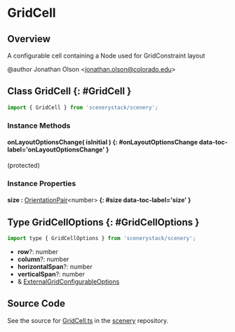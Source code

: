 # GridCell

## Overview

A configurable cell containing a Node used for GridConstraint layout

@author Jonathan Olson &lt;jonathan.olson@colorado.edu&gt;

## Class GridCell {: #GridCell }


```js
import { GridCell } from 'scenerystack/scenery';
```
### Instance Methods

#### onLayoutOptionsChange( isInitial ) {: #onLayoutOptionsChange data-toc-label='onLayoutOptionsChange' }

(protected)

### Instance Properties

#### size : <span style="font-weight: 400;">[OrientationPair](../phet-core/OrientationPair.md)&lt;<span style="color: hsla(calc(var(--md-hue) + 180deg),80%,40%,1);">number</span>&gt;</span> {: #size data-toc-label='size' }



## Type GridCellOptions {: #GridCellOptions }


```js
import type { GridCellOptions } from 'scenerystack/scenery';
```


- **row**?: <span style="color: hsla(calc(var(--md-hue) + 180deg),80%,40%,1);">number</span>
- **column**?: <span style="color: hsla(calc(var(--md-hue) + 180deg),80%,40%,1);">number</span>
- **horizontalSpan**?: <span style="color: hsla(calc(var(--md-hue) + 180deg),80%,40%,1);">number</span>
- **verticalSpan**?: <span style="color: hsla(calc(var(--md-hue) + 180deg),80%,40%,1);">number</span>
- &amp; [ExternalGridConfigurableOptions](../scenery/GridConfigurable.md#ExternalGridConfigurableOptions)




## Source Code

See the source for [GridCell.ts](https://github.com/phetsims/scenery/blob/main/js/layout/constraints/GridCell.ts) in the [scenery](https://github.com/phetsims/scenery) repository.
